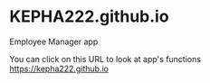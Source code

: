 # KEPHA222.github.io
Employee Manager app

You can click on this URL to look at app's functions https://kepha222.github.io
